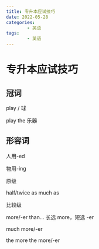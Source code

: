 ```yaml
---
title: 专升本应试技巧
date: 2022-05-28
categories:
        - 英语
tags:
        - 英语
---
```


# 专升本应试技巧

## 冠词

play / 球

play the 乐器

## 形容词

人用-ed 

物用-ing

原级 

half/twice as much as

比较级

 more/-er than... 长选 more，短选 -er

much more/-er

the more the more/-er